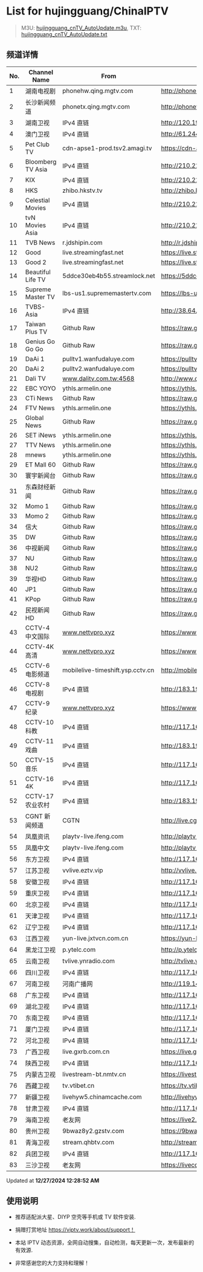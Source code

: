 # List for **hujingguang/ChinaIPTV**

> M3U: [hujingguang_cnTV_AutoUpdate.m3u](./hujingguang_cnTV_AutoUpdate.m3u ), TXT: [hujingguang_cnTV_AutoUpdate.txt](./txt/hujingguang_cnTV_AutoUpdate.txt )

## 频道详情

| No. | Channel Name | From | Source |
| --- | ------------ | ---- | ------ |
| 1 | 湖南电视剧 | phonehw.qing.mgtv.com | <http://phonehw.qing.mgtv.com/nn_live/nn_x64/dWlwPTEwMy4zOS4yMjYuMTAwJnFpZD0mY2RuZXhfaWQ9aHdfcGhvbmUmcz0zOGM3MTMwZTExYjhiMjk2MWE4MjNmMmQwNzE5NWEwMSZ1aWQ9JnV1aWQ9ZWRmZTFiZWQ3ZTFmYjJlODY4ZWQxY2Q5MTA3ZDQ2NmUtNjcyN2UyNjQmdj0yJmFzPTAmZXM9MTczNTI0NTcxMw,,/HNDSJMPP360.m3u8> |
| 2 | 长沙新闻频道 | phonetx.qing.mgtv.com | <http://phonetx.qing.mgtv.com/nn_live/nn_x64/dWlwPTEwMy4zOS4yMjYuMTAwJnFpZD0mY2RuZXhfaWQ9dHhfcGhvbmVfbGl2ZSZzPWJmOTkzMzlhNzExYzE3OGMyNTM4ODk3NjYxZjc2OGY4JnVpZD0mdXVpZD00ZjY1MzliMzU5YzdmZDAxOGMyNzY5M2VmNzE0YjE1MC02NzI3ZTI2NCZ2PTImYXM9MCZlcz0xNzM1MjQyNDM4/CSXWMPP360.m3u8> |
| 3 | 湖南卫视 | IPv4 直链 | <http://120.196.232.43:8088/rrs03.hw.gmcc.net/PLTV/651/224/3221226698/1.m3u8> |
| 4 | 澳门卫视 | IPv4 直链 | <http://61.244.22.4/ch1/ch1.live/playlist.m3u8> |
| 5 | Pet Club TV | cdn-apse1-prod.tsv2.amagi.tv | <https://cdn-apse1-prod.tsv2.amagi.tv/linear/amg01076-lightningintern-petclub-samsungnz/playlist.m3u8> |
| 6 | Bloomberg TV Asia | IPv4 直链 | <http://210.210.155.37/dr9445/h/h03/index.m3u8> |
| 7 | KIX | IPv4 直链 | <http://210.210.155.37/dr9445/h/h07/index.m3u8> |
| 8 | HKS | zhibo.hkstv.tv | <http://zhibo.hkstv.tv/livestream/mutfysrq/playlist.m3u8> |
| 9 | Celestial Movies | IPv4 直链 | <http://210.210.155.37/dr9445/h/h14/index.m3u8> |
| 10 | tvN Movies Asia | IPv4 直链 | <http://210.210.155.37/dr9445/h/h21/index.m3u8> |
| 11 | TVB News | r.jdshipin.com | <http://r.jdshipin.com/CkuBd> |
| 12 | Good | live.streamingfast.net | <https://live.streamingfast.net/osmflivech1.m3u8> |
| 13 | Good 2 | live.streamingfast.net | <https://live.streamingfast.net/osmflivech2.m3u8> |
| 14 | Beautiful Life TV | 5ddce30eb4b55.streamlock.net | <https://5ddce30eb4b55.streamlock.net/bltvhd/bltv1/playlist.m3u8> |
| 15 | Supreme Master TV | lbs-us1.suprememastertv.com | <https://lbs-us1.suprememastertv.com/720p.m3u8> |
| 16 | TVBS-Asia | IPv4 直链 | <http://38.64.72.148/hls/modn/list/4005/playlist.m3u8> |
| 17 | Taiwan Plus TV | Github Raw | <https://raw.githubusercontent.com/ChiSheng9/iptv/master/TV78.m3u8> |
| 18 | Genius Go Go Go | Github Raw | <https://raw.githubusercontent.com/ChiSheng9/iptv/master/TV26.m3u8> |
| 19 | DaAi 1 | pulltv1.wanfudaluye.com | <https://pulltv1.wanfudaluye.com/live/tv1.m3u8> |
| 20 | DaAi 2 | pulltv2.wanfudaluye.com | <https://pulltv2.wanfudaluye.com/live/tv2.m3u8> |
| 21 | Dali TV | www.dalitv.com.tw:4568 | <http://www.dalitv.com.tw:4568/live/dali/index.m3u8> |
| 22 | EBC YOYO | ythls.armelin.one | <https://ythls.armelin.one/channel/UCiWRSesvSYmY7YOyz0tv_zQ.m3u8> |
| 23 | CTi News | Github Raw | <https://raw.githubusercontent.com/ChiSheng9/iptv/master/TV28.m3u8> |
| 24 | FTV News | ythls.armelin.one | <https://ythls.armelin.one/channel/UC2VmWn8dAqkzlQqvy02E1PA.m3u8> |
| 25 | Global News | Github Raw | <https://raw.githubusercontent.com/ChiSheng9/iptv/master/TV02.m3u8> |
| 26 | SET iNews | ythls.armelin.one | <https://ythls.armelin.one/channel/UCoNYj9OFHZn3ACmmeRCPwbA.m3u8> |
| 27 | TTV News | ythls.armelin.one | <https://ythls.armelin.one/channel/UC8ROUUjHzEQm-ndb69CX8Ww.m3u8> |
| 28 | mnews | ythls.armelin.one | <https://ythls.armelin.one/channel/UC4LjkybVKXCDlneVXlKAbmw.m3u8> |
| 29 | ET Mall 60 | Github Raw | <https://raw.githubusercontent.com/ChiSheng9/iptv/master/TV18.m3u8> |
| 30 | 寰宇新闻台 | Github Raw | <https://raw.githubusercontent.com/ChiSheng9/iptv/master/TV02.m3u8> |
| 31 | 东森财经新闻 | Github Raw | <https://raw.githubusercontent.com/ChiSheng9/iptv/master/TV03.m3u8> |
| 32 | Momo 1 | Github Raw | <https://raw.githubusercontent.com/ChiSheng9/iptv/master/TV04.m3u8> |
| 33 | Momo 2 | Github Raw | <https://raw.githubusercontent.com/ChiSheng9/iptv/master/TV05.m3u8> |
| 34 | 信大 | Github Raw | <https://raw.githubusercontent.com/ChiSheng9/iptv/master/TV07.m3u8> |
| 35 | DW | Github Raw | <https://raw.githubusercontent.com/ChiSheng9/iptv/master/TV08.m3u8> |
| 36 | 中视新闻 | Github Raw | <https://raw.githubusercontent.com/ChiSheng9/iptv/master/TV09.m3u8> |
| 37 | NU | Github Raw | <https://raw.githubusercontent.com/ChiSheng9/iptv/master/TV10.m3u8> |
| 38 | NU2 | Github Raw | <https://raw.githubusercontent.com/ChiSheng9/iptv/master/TV14.m3u8> |
| 39 | 华视HD | Github Raw | <https://raw.githubusercontent.com/ChiSheng9/iptv/master/TV12.m3u8> |
| 40 | JP1 | Github Raw | <https://raw.githubusercontent.com/ChiSheng9/iptv/master/TV15.m3u8> |
| 41 | KPop | Github Raw | <https://raw.githubusercontent.com/ChiSheng9/iptv/master/TV16.m3u8> |
| 42 | 民视新闻HD | Github Raw | <https://raw.githubusercontent.com/ChiSheng9/iptv/master/TV17.m3u8> |
| 43 | CCTV-4 中文国际 | www.nettvpro.xyz | <https://www.nettvpro.xyz/player/videojs.php?url=http://117.161.12.116/live/program/live/cctv4hd8m/8000000/mnf.m3u8> |
| 44 | CCTV-4K 高清 | www.nettvpro.xyz | <https://www.nettvpro.xyz/player/videojs.php?url=https://liveop.cctv.cn/hls/4KHD/playlist.m3u8> |
| 45 | CCTV-6 电影频道 | mobilelive-timeshift.ysp.cctv.cn | <http://mobilelive-timeshift.ysp.cctv.cn/timeshift/ysp/2013693901/timeshift.m3u8?delay=0> |
| 46 | CCTV-8 电视剧 | IPv4 直链 | <http://183.196.25.171:808/hls/77/index.m3u8> |
| 47 | CCTV-9 纪录 | www.nettvpro.xyz | <https://www.nettvpro.xyz/player/videojs.php?url=http://117.161.12.116/live/program/live/cctv9hd8m/8000000/mnf.m3u8> |
| 48 | CCTV-10 科教 | IPv4 直链 | <http://117.161.12.116/live/program/live/cctv10hd/2300000/mnf.m3u8> |
| 49 | CCTV-11 戏曲 | IPv4 直链 | <http://183.196.25.171:808/hls/11/index.m3u8> |
| 50 | CCTV-15 音乐 | IPv4 直链 | <http://117.161.12.116/live/program/live/cctvyy/1300000/mnf.m3u8> |
| 51 | CCTV-16 4K | IPv4 直链 | <http://117.161.12.116/live/program/live/cctv16hd8m/8000000/mnf.m3u8> |
| 52 | CCTV-17 农业农村 | IPv4 直链 | <http://183.196.25.171:808/hls/93/index.m3u8> |
| 53 | CGNT 新闻频道 | CGTN | <http://live.cgtn.com/1000/prog_index.m3u8> |
| 54 | 凤凰资讯 | playtv-live.ifeng.com | <http://playtv-live.ifeng.com/live/06OLEEWQKN4_audio.m3u8> |
| 55 | 凤凰中文 | playtv-live.ifeng.com | <http://playtv-live.ifeng.com/live/06OLEGEGM4G_audio.m3u8> |
| 56 | 东方卫视 | IPv4 直链 | <http://117.161.12.116/live/program/live/hddfws/2300000/mnf.m3u8> |
| 57 | 江苏卫视 | vvlive.eztv.vip | <http://vvlive.eztv.vip/hwsstnew/hwsstnew.m3u8?auth_key=1710810832-0-0-70d15b6eab3c5342adefba848a4d9067> |
| 58 | 安徽卫视 | IPv4 直链 | <http://117.161.12.116/live/program/live/ahwshd/2300000/mnf.m3u8> |
| 59 | 重庆卫视 | IPv4 直链 | <http://117.161.12.116/live/program/live/cqws/1300000/mnf.m3u8> |
| 60 | 北京卫视 | IPv4 直链 | <http://117.161.12.116/live/program/live/bjwshd/2300000/mnf.m3u8> |
| 61 | 天津卫视 | IPv4 直链 | <http://117.161.12.116/live/program/live/tjwshd/2300000/mnf.m3u8> |
| 62 | 辽宁卫视 | IPv4 直链 | <http://117.161.12.116/live/program/live/lnwshd/2300000/mnf.m3u8> |
| 63 | 江西卫视 | yun-live.jxtvcn.com.cn | <https://yun-live.jxtvcn.com.cn/live-jxtv/tv_jxtv1.m3u8?source=pc&t=173522593945574&token=f7ef8e55f8167fd8a62fd2bfbcb88911> |
| 64 | 黑龙江卫视 | p.ytelc.com | <http://p.ytelc.com/videojs.php?id=https://idclive.hljtv.com:4430/live/hljws_own.m3u8> |
| 65 | 云南卫视 | tvlive.ynradio.com | <http://tvlive.ynradio.com/live/yunnanweishi/chunks.m3u8> |
| 66 | 四川卫视 | IPv4 直链 | <http://117.161.12.116/live/program/live/scws/1300000/mnf.m3u8> |
| 67 | 河南卫视 | 河南广播网 | <http://119.147.118.51/tvcdn.stream3.hndt.com/tv/65c4a6d5017e1000b2b6ea2500000000_transios/playlist.m3u8?wsSecret=320a1f410a36db0594946a3eb1b830a6&wsTime=1735237262&wsSession=c687ad022e1e5b16a44cc421-173522594827574&wsIPSercert=f1ed5e80c31ab65580d88c6bbb451005&wsiphost=local&wsBindIP=1> |
| 68 | 广东卫视 | IPv4 直链 | <http://117.161.12.116/live/program/live/gdwshd/2300000/mnf.m3u8> |
| 69 | 湖北卫视 | IPv4 直链 | <http://117.161.12.116/live/program/live/hbwshd/2300000/mnf.m3u8> |
| 70 | 东南卫视 | IPv4 直链 | <http://117.161.12.116/live/program/live/dnwshd/2300000/mnf.m3u8> |
| 71 | 厦门卫视 | IPv4 直链 | <http://117.161.12.116/live/program/live/xmws/1300000/mnf.m3u8> |
| 72 | 河北卫视 | IPv4 直链 | <http://117.161.12.116/live/program/live/hbws/1300000/mnf.m3u8> |
| 73 | 广西卫视 | live.gxrb.com.cn | <https://live.gxrb.com.cn/tv/gxtvlive01/index.m3u8> |
| 74 | 陕西卫视 | IPv4 直链 | <http://117.161.12.116/live/program/live/sxws/1300000/mnf.m3u8> |
| 75 | 内蒙古卫视 | livestream-bt.nmtv.cn | <https://livestream-bt.nmtv.cn/nmtv/2314general.m3u8?txSecret=35f2dd39972cede5222c6bd2c0efe24b&txTime=77395680> |
| 76 | 西藏卫视 | tv.vtibet.cn | <https://tv.vtibet.cn/live/h701F9MpxzPDyE.m3u8?secret=02221b2a024c1eac98596165ce36e039&time=676d7273> |
| 77 | 新疆卫视 | livehyw5.chinamcache.com | <http://livehyw5.chinamcache.com/hyw/zb01.m3u8?txSecret=ac4608d03b3fec4557d137827a3f4bb6&txTime=95A66655> |
| 78 | 甘肃卫视 | IPv4 直链 | <http://117.161.12.116/live/program/live/gsws/1300000/mnf.m3u8> |
| 79 | 海南卫视 | 老友网 | <https://live2.hnntv.cn/srs/tv/lywsgq.m3u8?_upt=20bd45941735231573> |
| 80 | 贵州卫视 | 9bwaz8y2.gzstv.com | <https://9bwaz8y2.gzstv.com/live/CH01_lo.m3u8?txSecret=3552fc2984715d33bd18a14cbb43247c&txTime=676D70BC> |
| 81 | 青海卫视 | stream.qhbtv.com | <http://stream.qhbtv.com/qhws/sd/live.m3u8?_upt=a6a1f35e1735221343> |
| 82 | 兵团卫视 | IPv4 直链 | <http://117.161.12.116/live/program/live/btws/1300000/mnf.m3u8> |
| 83 | 三沙卫视 | 老友网 | <https://livecdn.hnntv.cn/live/ssws20241214.m3u8?_upt=500412151735230685> |

Updated at **12/27/2024 12:28:52 AM**

## 使用说明

- 推荐适配派大星、DIYP 空壳等手机或 TV 软件安装.

- 捐赠打赏地址 <https://viptv.work/about/support！>

- 本站 IPTV 动态资源，全网自动搜集，自动检测，每天更新一次，发布最新的有效源.

- 非常感谢您的大力支持和理解！
